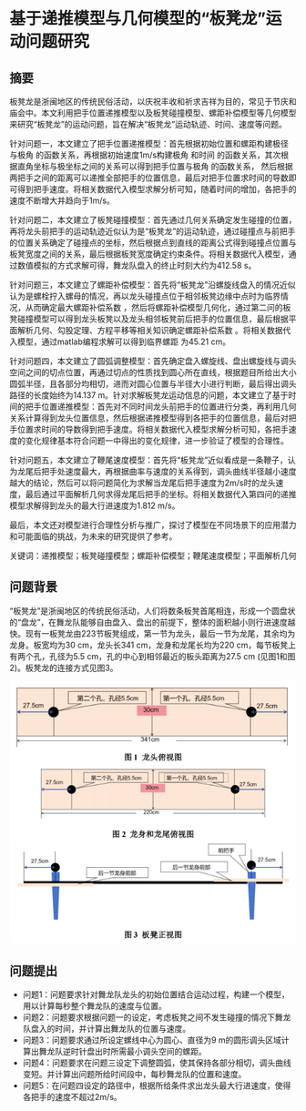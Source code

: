# 基于递推模型与几何模型的“板凳龙”运动问题研究

## 摘要

板凳龙是浙闽地区的传统民俗活动，以庆祝丰收和祈求吉祥为目的，常见于节庆和庙会中。本文利用把手位置递推模型以及板凳碰撞模型、螺距补偿模型等几何模型来研究“板凳龙”的运动问题，旨在解决“板凳龙”运动轨迹、时间、速度等问题。

针对问题一，本文建立了把手位置递推模型：首先根据初始位置和螺距构建极径 与极角 的函数关系，再根据初始速度1m/s构建极角 和时间 的函数关系，其次根据直角坐标与极坐标之间的关系可以得到把手位置与极角 的函数关系， 然后根据两把手之间的距离可以递推全部把手的位置信息，最后对把手位置求时间的导数即可得到把手速度。将相关数据代入模型求解分析可知，随着时间的增加，各把手的速度不断增大并趋向于1m/s。

针对问题二，本文建立了板凳碰撞模型：首先通过几何关系确定发生碰撞的位置，再将龙头前把手的运动轨迹近似认为是“板凳龙”的运动轨迹，通过碰撞点与前把手的位置关系确定了碰撞点的坐标，然后根据点到直线的距离公式得到碰撞点位置与板凳宽度之间的关系，最后根据板凳宽度确定约束条件。将相关数据代入模型，通过数值模拟的方式求解可得，舞龙队盘入的终止时刻大约为412.58 s。

针对问题三，本文建立了螺距补偿模型：首先将“板凳龙”沿螺旋线盘入的情况近似认为是螺栓拧入螺母的情况，再以龙头碰撞点位于相邻板凳边缘中点时为临界情况，从而确定最大螺距补偿系数 ，然后将螺距补偿模型几何化，通过第二问的板凳碰撞模型可以得到龙头板凳以及龙头相邻板凳前后把手的位置信息，最后根据平面解析几何、勾股定理、方程平移等相关知识确定螺距补偿系数 。将相关数据代入模型，通过matlab编程求解可以得到临界螺距 为45.21 cm。

针对问题四，本文建立了圆弧调整模型：首先确定盘入螺旋线、盘出螺旋线与调头空间之间的切点位置，再通过切点的性质找到圆心所在直线，根据题目所给出大小圆弧半径，且各部分均相切，进而对圆心位置与半径大小进行判断，最后得出调头路径的长度始终为14.137 m。针对求解板凳龙运动信息的问题，本文建立了基于时间的把手位置递推模型：首先对不同时间龙头前把手的位置进行分类，再利用几何关系计算得到龙头位置信息，然后根据递推模型得到各把手的位置信息，最后对把手位置求时间的导数得到把手速度。将相关数据代入模型求解分析可知，各把手速度的变化规律基本符合问题一中得出的变化规律，进一步验证了模型的合理性。

针对问题五，本文建立了鞭尾速度模型：首先将“板凳龙”近似看成是一条鞭子，认为龙尾后把手处速度最大，再根据曲率与速度的关系得到，调头曲线半径越小速度越大的结论，然后可以将问题简化为求解当龙尾后把手速度为2m/s时的龙头速度，最后通过平面解析几何求得龙尾后把手的坐标。将相关数据代入第四问的递推模型求解得到龙头的最大行进速度为1.812 m/s。

最后，本文还对模型进行合理性分析与推广，探讨了模型在不同场景下的应用潜力和可能面临的挑战，为未来的研究提供了参考。

关键词：递推模型；板凳碰撞模型；螺距补偿模型；鞭尾速度模型；平面解析几何

## 问题背景

“板凳龙”是浙闽地区的传统民俗活动，人们将数条板凳首尾相连，形成一个圆盘状的“盘龙”，在舞龙队能够自由盘入、盘出的前提下，整体的面积越小则行进速度越快。现有一板凳龙由223节板凳组成，第一节为龙头，最后一节为龙尾，其余均为龙身。板宽均为30 cm，龙头长341 cm，龙身和龙尾长均为220 cm，每节板凳上有两个孔，孔径为5.5 cm，孔的中心到相邻最近的板头距离为27.5 cm (见图1和图2)。板凳龙的连接方式见图3。

![fig.1-3.png](fig.1-3.png)

## 问题提出

- 问题1：问题要求针对舞龙队龙头的初始位置结合运动过程，构建一个模型，用以计算每秒整个舞龙队的速度与位置。
- 问题2：问题要求根据问题一的设定，考虑板凳之间不发生碰撞的情况下舞龙队盘入的时间，并计算出舞龙队的位置与速度。
- 问题3：问题要求通过所设定螺线中心为圆心、直径为9 m的圆形调头区域计算出舞龙队逆时针盘出时所需最小调头空间的螺距。
- 问题4：问题要求在问题三设定下调整圆弧，使其保持各部分相切，调头曲线变短。并计算出问题所给时间段中，每秒舞龙队的位置和速度。
- 问题5：在问题四设定的路径中，根据所给条件求出龙头最大行进速度，使得各把手的速度不超过2m/s。
